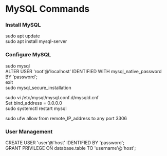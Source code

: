 # MySQL Commands

### Install MySQL
sudo apt update</br>
sudo apt install mysql-server

### Configure MySQL
sudo mysql</br>
ALTER USER 'root'@'localhost' IDENTIFIED WITH mysql_native_password BY 'password';</br>
exit</br>
sudo mysql_secure_installation</br>

sudo vi /etc/mysql/mysql.conf.d/mysqld.cnf</br>
Set bind_address = 0.0.0.0</br>
sudo systemctl restart mysql</br>

sudo ufw allow from remote_IP_address to any port 3306

### User Management
CREATE USER 'user'@'host' IDENTIFIED BY 'password';</br>
GRANT PRIVILEGE ON database.table TO 'username'@'host';<br>